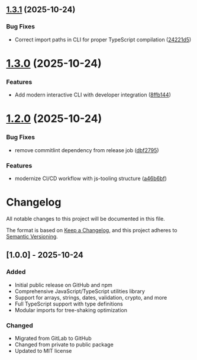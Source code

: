 ## [1.3.1](https://github.com/rtorcato/js-common/compare/v1.3.0...v1.3.1) (2025-10-24)


### Bug Fixes

* Correct import paths in CLI for proper TypeScript compilation ([24221d5](https://github.com/rtorcato/js-common/commit/24221d5622fa70dabe78166c7266c825686466ab))

# [1.3.0](https://github.com/rtorcato/js-common/compare/v1.2.0...v1.3.0) (2025-10-24)


### Features

* Add modern interactive CLI with developer integration ([8ffb144](https://github.com/rtorcato/js-common/commit/8ffb144dfb9b1c13a6a40df7c2dee98623c8a936))

# [1.2.0](https://github.com/rtorcato/js-common/compare/v1.1.0...v1.2.0) (2025-10-24)


### Bug Fixes

* remove commitlint dependency from release job ([dbf2795](https://github.com/rtorcato/js-common/commit/dbf27956698b40d68c29dcaba62c5498b8bb7f52))


### Features

* modernize CI/CD workflow with js-tooling structure ([a46b6bf](https://github.com/rtorcato/js-common/commit/a46b6bf73696def0be74136d872ece3a0447ce2d))

# Changelog

All notable changes to this project will be documented in this file.

The format is based on [Keep a Changelog](https://keepachangelog.com/en/1.0.0/),
and this project adheres to [Semantic Versioning](https://semver.org/spec/v2.0.0.html).

## [1.0.0] - 2025-10-24

### Added
- Initial public release on GitHub and npm
- Comprehensive JavaScript/TypeScript utilities library
- Support for arrays, strings, dates, validation, crypto, and more
- Full TypeScript support with type definitions
- Modular imports for tree-shaking optimization

### Changed
- Migrated from GitLab to GitHub
- Changed from private to public package
- Updated to MIT license
